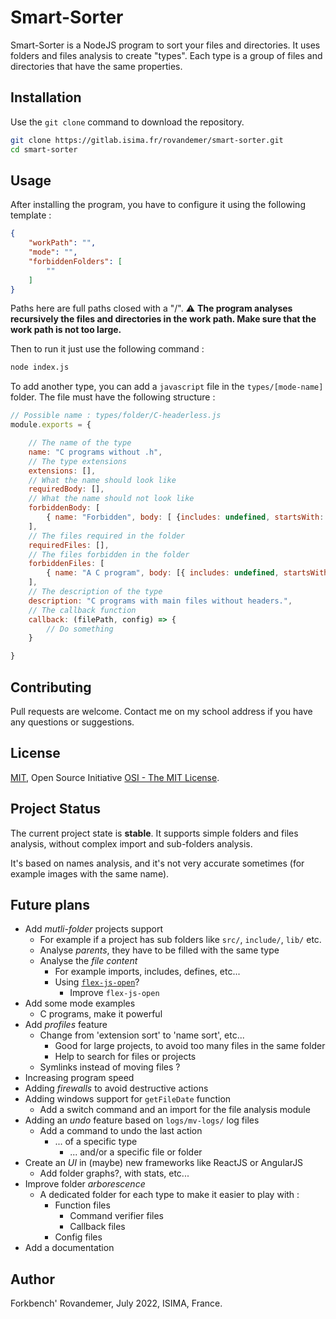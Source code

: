 # Smart-Sorter

Smart-Sorter is a NodeJS program to sort your files and directories.
It uses folders and files analysis to create "types". Each type is a group of files and directories that have the same properties.

## Installation

Use the `git clone` command to download the repository.

```bash
git clone https://gitlab.isima.fr/rovandemer/smart-sorter.git
cd smart-sorter
```

## Usage

After installing the program, you have to configure it using the following template :

```json
{
    "workPath": "",
    "mode": "",
    "forbiddenFolders": [
        ""
    ]
}
```

Paths here are full paths closed with a "/".
⚠️ __The program analyses recursively the files and directories in the work path. Make sure that the work path is not too large.__

Then to run it just use the following command :

```bash
node index.js
```

To add another type, you can add a `javascript` file in the `types/[mode-name]` folder. The file must have the following structure :

```javascript
// Possible name : types/folder/C-headerless.js
module.exports = {

    // The name of the type
    name: "C programs without .h",
    // The type extensions
    extensions: [],
    // What the name should look like
    requiredBody: [],
    // What the name should not look like
    forbiddenBody: [ 
        { name: "Forbidden", body: [ {includes: undefined, startsWith: undefined, endsWith: ".h", equalTo: undefined} ] },
    ],
    // The files required in the folder
    requiredFiles: [],
    // The files forbidden in the folder
    forbiddenFiles: [
        { name: "A C program", body: [{ includes: undefined, startsWith: "main", endsWith: ".c", equalTo: undefined }] },
    ],
    // The description of the type
    description: "C programs with main files without headers.",
    // The callback function
    callback: (filePath, config) => {
        // Do something
    }

}
```

## Contributing

Pull requests are welcome. Contact me on my school address if you have any questions or suggestions.

## License

[MIT](https://choosealicense.com/licenses/mit/), Open Source Initiative [OSI - The MIT License](https://opensource.org/licenses/MIT).

## Project Status

The current project state is **stable**.
It supports simple folders and files analysis, without complex import and sub-folders analysis.

It's based on names analysis, and it's not very accurate sometimes (for example images with the same name).

## Future plans

- Add *mutli-folder* projects support
  - For example if a project has sub folders like `src/`, `include/`, `lib/` etc.
  - Analyse *parents*, they have to be filled with the same type
  - Analyse the *file content*
    - For example imports, includes, defines, etc...
    - Using [`flex-js-open`](https://www.npmjs.com/package/@fork-bench/flexjs-open)?
      - Improve `flex-js-open`
- Add some mode examples
  - C programs, make it powerful
- Add *profiles* feature
  - Change from 'extension sort' to 'name sort', etc...
    - Good for large projects, to avoid too many files in the same folder
    - Help to search for files or projects
  - Symlinks instead of moving files ?
- Increasing program speed
- Adding *firewalls* to avoid destructive actions
- Adding windows support for `getFileDate` function
  - Add a switch command and an import for the file analysis module
- Adding an *undo* feature based on `logs/mv-logs/` log files
  - Add a command to undo the last action
    - ... of a specific type
      - ... and/or a specific file or folder
- Create an *UI* in (maybe) new frameworks like ReactJS or AngularJS
  - Add folder graphs?, with stats, etc...
- Improve folder *arborescence*
  - A dedicated folder for each type to make it easier to play with :
    - Function files
      - Command verifier files
      - Callback files
    - Config files
- Add a documentation

## Author

Forkbench' Rovandemer,
July 2022, ISIMA, France.